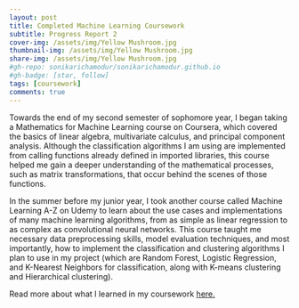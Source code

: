 ```yaml
---
layout: post
title: Completed Machine Learning Coursework
subtitle: Progress Report 2
cover-img: /assets/img/Yellow Mushroom.jpg
thumbnail-img: /assets/img/Yellow Mushroom.jpg
share-img: /assets/img/Yellow Mushroom.jpg
#gh-repo: sonikarichamodur/sonikarichamodur.github.io
#gh-badge: [star, follow]
tags: [coursework]
comments: true
---
```


Towards the end of my second semester of sophomore year, I began taking a Mathematics for Machine Learning course on Coursera, which covered the basics of linear algebra, multivariate calculus, and principal component analysis. Although the classification algorithms I am using are implemented from calling functions already defined in imported libraries, this course helped me gain a deeper understanding of the mathematical processes, such as matrix transformations, that occur behind the scenes of those functions. 

In the summer before my junior year, I took another course called Machine Learning A-Z on Udemy to learn about the use cases and implementations of many machine learning algorithms, from as simple as linear regression to as complex as convolutional neural networks. This course taught me necessary data preprocessing skills, model evaluation techniques, and most importantly, how to implement the classification and clustering algorithms I plan to use in my project (which are  Random Forest, Logistic Regression, and K-Nearest Neighbors for classification, along with K-means clustering and Hierarchical clustering). 

Read more about what I learned in my coursework <a href="https://sonikarichamodur.github.io/coursework/">here.</a>